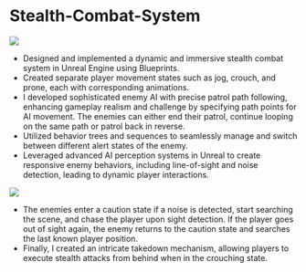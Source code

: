 # Stealth-Combat-System
![](https://github.com/revanthponna/Stealth-Combat-System/blob/master/trim2gif.gif)
- Designed and implemented a dynamic and immersive stealth combat system in Unreal Engine using Blueprints.
- Created separate player movement states such as jog, crouch, and prone, each with corresponding animations.
- I developed sophisticated enemy AI with precise patrol path following, enhancing gameplay realism and challenge by specifying path points for AI movement. The enemies can either end their patrol, continue looping on the same path or patrol back in reverse.
- Utilized behavior trees and sequences to seamlessly manage and switch between different alert states of the enemy.
- Leveraged advanced AI perception systems in Unreal to create responsive enemy behaviors, including line-of-sight and noise detection, leading to dynamic player interactions.

![](https://github.com/revanthponna/Stealth-Combat-System/blob/master/trim1gif.gif)
- The enemies enter a caution state if a noise is detected, start searching the scene, and chase the player upon sight detection. If the player goes out of sight again, the enemy returns to the caution state and searches the last known player position.
- Finally, I created an intricate takedown mechanism, allowing players to execute stealth attacks from behind when in the crouching state.
